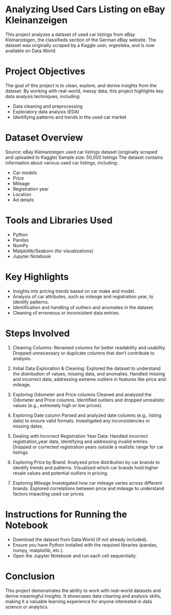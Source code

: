 # Analyzing Used Cars Listing on eBay Kleinanzeigen
This project analyzes a dataset of used car listings from eBay Kleinanzeigen, the classifieds section of the German eBay website. The dataset was originally scraped by a Kaggle user, orgesleka, and is now available on Data.World.

# Project Objectives
The goal of this project is to clean, explore, and derive insights from the dataset. By working with real-world, messy data, this project highlights key data analysis techniques, including:

- Data cleaning and preprocessing
- Exploratory data analysis (EDA)
- Identifying patterns and trends in the used car market
  
# Dataset Overview
Source: eBay Kleinanzeigen used car listings dataset (originally scraped and uploaded to Kaggle)
Sample size: 50,000 listings
The dataset contains information about various used car listings, including:

- Car models
- Price
- Mileage
- Registration year
- Location
- Ad details

# Tools and Libraries Used
- Python
- Pandas
- NumPy
- Matplotlib/Seaborn (for visualizations)
- Jupyter Notebook
  
# Key Highlights
- Insights into pricing trends based on car make and model.
- Analysis of car attributes, such as mileage and registration year, to identify patterns.
- Identification and handling of outliers and anomalies in the dataset.
- Cleaning of erroneous or inconsistent data entries.


# Steps Involved
1. Cleaning Columns:
Renamed columns for better readability and usability.
Dropped unnecessary or duplicate columns that don’t contribute to analysis.

2. Initial Data Exploration & Cleaning:
Explored the dataset to understand the distribution of values, missing data, and anomalies.
Handled missing and incorrect data, addressing extreme outliers in features like price and mileage.

3. Exploring Odometer and Price columns
Cleaned and analyzed the Odometer and Price columns.
Identified outliers and dropped unrealistic values (e.g., extremely high or low prices).

4. Exploring Date column
Parsed and analyzed date columns (e.g., listing date) to ensure valid formats.
Investigated any inconsistencies or missing dates.

5. Dealing with Incorrect Registration Year Data:
Handled incorrect registration_year data, identifying and addressing invalid entries.
Dropped or corrected registration years outside a realistic range for car listings.

6. Exploring Price by Brand:
Analyzed price distribution by car brands to identify trends and patterns.
Visualized which car brands hold higher resale values and potential outliers in pricing.

7. Exploring Mileage
Investigated how car mileage varies across different brands.
Explored correlations between price and mileage to understand factors impacting used car prices.
  
# Instructions for Running the Notebook
- Download the dataset from Data.World (if not already included).
- Ensure you have Python installed with the required libraries (pandas, numpy, matplotlib, etc.).
- Open the Jupyter Notebook and run each cell sequentially.

# Conclusion
This project demonstrates the ability to work with real-world datasets and derive meaningful insights. It showcases data cleaning and analysis skills, making it a valuable learning experience for anyone interested in data science or analytics.
